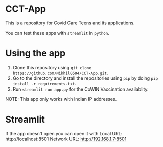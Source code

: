 # CCT-App
This is a repository for Covid Care Teens and its applications.


You can test these apps with `streamlit` in `python`.

# Using the app
1. Clone this repository using `git clone https://github.com/Nikhil0504/CCT-App.git`.
2. Go to the directory and install the repositories using `pip` by doing `pip install -r requirements.txt`.
3. Run `streamlit run app.py` for the CoWIN Vaccination availablity.

NOTE: This app only works with Indian IP addresses.

# Streamlit
If the app doesn't open you can open it with Local URL: http://localhost:8501 Network URL: http://192.168.1.7:8501
